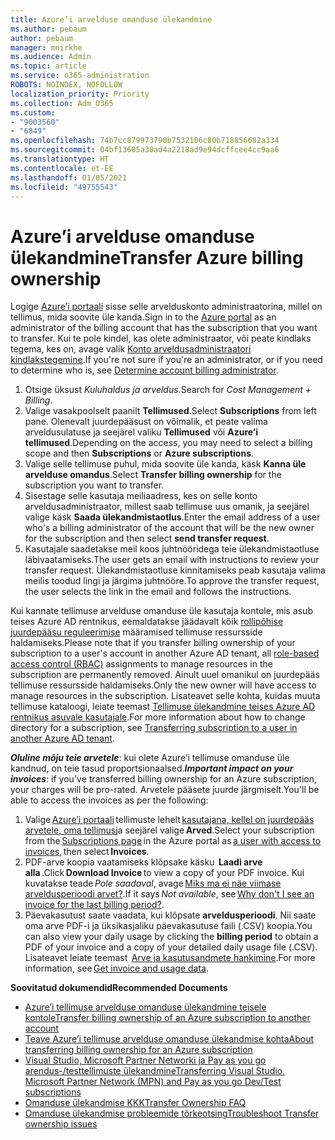 ```yaml
---
title: Azure’i arvelduse omanduse ülekandmine
ms.author: pebaum
author: pebaum
manager: mnirkhe
ms.audience: Admin
ms.topic: article
ms.service: o365-administration
ROBOTS: NOINDEX, NOFOLLOW
localization_priority: Priority
ms.collection: Adm_O365
ms.custom:
- "9003560"
- "6849"
ms.openlocfilehash: 74b7cc879973790b7532106c80b718856682a334
ms.sourcegitcommit: 04bf13605a30ad4a2218ad9e94dcffcee4cc9aa6
ms.translationtype: HT
ms.contentlocale: et-EE
ms.lasthandoff: 01/05/2021
ms.locfileid: "49755543"
---
```

# <a name="transfer-azure-billing-ownership"></a><span data-ttu-id="6a5c1-102">Azure’i arvelduse omanduse ülekandmine</span><span class="sxs-lookup"><span data-stu-id="6a5c1-102">Transfer Azure billing ownership</span></span>

<span data-ttu-id="6a5c1-103">Logige [Azure’i portaali](https://portal.azure.com/) sisse selle arvelduskonto administraatorina, millel on tellimus, mida soovite üle kanda.</span><span class="sxs-lookup"><span data-stu-id="6a5c1-103">Sign in to the [Azure portal](https://portal.azure.com/) as an administrator of the billing account that has the subscription that you want to transfer.</span></span> <span data-ttu-id="6a5c1-104">Kui te pole kindel, kas olete administraator, või peate kindlaks tegema, kes on, avage valik [Konto arveldusadministraatori kindlakstegemine](https://docs.microsoft.com/azure/cost-management-billing/understand/subscription-transfer#whoisaa).</span><span class="sxs-lookup"><span data-stu-id="6a5c1-104">If you're not sure if you're an administrator, or if you need to determine who is, see [Determine account billing administrator](https://docs.microsoft.com/azure/cost-management-billing/understand/subscription-transfer#whoisaa).</span></span>

1. <span data-ttu-id="6a5c1-105">Otsige üksust _Kuluhaldus ja arveldus_.</span><span class="sxs-lookup"><span data-stu-id="6a5c1-105">Search for _Cost Management + Billing_.</span></span>
1. <span data-ttu-id="6a5c1-106">Valige vasakpoolselt paanilt **Tellimused**.</span><span class="sxs-lookup"><span data-stu-id="6a5c1-106">Select **Subscriptions** from left pane.</span></span> <span data-ttu-id="6a5c1-107">Olenevalt juurdepääsust on võimalik, et peate valima arveldusulatuse ja seejärel valiku **Tellimused** või **Azure’i tellimused**.</span><span class="sxs-lookup"><span data-stu-id="6a5c1-107">Depending on the access, you may need to select a billing scope and then **Subscriptions** or **Azure subscriptions**.</span></span>
1. <span data-ttu-id="6a5c1-108">Valige selle tellimuse puhul, mida soovite üle kanda, käsk **Kanna üle arvelduse omandus**.</span><span class="sxs-lookup"><span data-stu-id="6a5c1-108">Select **Transfer billing ownership** for the subscription you want to transfer.</span></span>
1. <span data-ttu-id="6a5c1-109">Sisestage selle kasutaja meiliaadress, kes on selle konto arveldusadministraator, millest saab tellimuse uus omanik, ja seejärel valige käsk **Saada ülekandmistaotlus**.</span><span class="sxs-lookup"><span data-stu-id="6a5c1-109">Enter the email address of a user who's a billing administrator of the account that will be the new owner for the subscription and then select **send transfer request**.</span></span>
1. <span data-ttu-id="6a5c1-110">Kasutajale saadetakse meil koos juhtnööridega teie ülekandmistaotluse läbivaatamiseks.</span><span class="sxs-lookup"><span data-stu-id="6a5c1-110">The user gets an email with instructions to review your transfer request.</span></span> <span data-ttu-id="6a5c1-111">Ülekandmistaotluse kinnitamiseks peab kasutaja valima meilis toodud lingi ja järgima juhtnööre.</span><span class="sxs-lookup"><span data-stu-id="6a5c1-111">To approve the transfer request, the user selects the link in the email and follows the instructions.</span></span>

<span data-ttu-id="6a5c1-112">Kui kannate tellimuse arvelduse omanduse üle kasutaja kontole, mis asub teises Azure AD rentnikus, eemaldatakse jäädavalt kõik [rollipõhise juurdepääsu reguleerimise](https://docs.microsoft.com/azure/role-based-access-control/overview?WT.mc_id=Portal-Microsoft_Azure_Support) määramised tellimuse ressursside haldamiseks.</span><span class="sxs-lookup"><span data-stu-id="6a5c1-112">Please note that if you transfer billing ownership of your subscription to a user's account in another Azure AD tenant, all [role-based access control (RBAC)](https://docs.microsoft.com/azure/role-based-access-control/overview?WT.mc_id=Portal-Microsoft_Azure_Support) assignments to manage resources in the subscription are permanently removed.</span></span> <span data-ttu-id="6a5c1-113">Ainult uuel omanikul on juurdepääs tellimuse ressursside haldamiseks.</span><span class="sxs-lookup"><span data-stu-id="6a5c1-113">Only the new owner will have access to manage resources in the subscription.</span></span> <span data-ttu-id="6a5c1-114">Lisateavet selle kohta, kuidas muuta tellimuse kataloogi, leiate teemast [Tellimuse ülekandmine teises Azure AD rentnikus asuvale kasutajale](https://docs.microsoft.com/azure/active-directory/managed-identities-azure-resources/known-issues?WT.mc_id=Portal-Microsoft_Azure_Support).</span><span class="sxs-lookup"><span data-stu-id="6a5c1-114">For more information about how to change directory for a subscription, see [Transferring subscription to a user in another Azure AD tenant](https://docs.microsoft.com/azure/active-directory/managed-identities-azure-resources/known-issues?WT.mc_id=Portal-Microsoft_Azure_Support).</span></span>

<span data-ttu-id="6a5c1-115">_**Oluline mõju teie arvetele**_: kui olete Azure’i tellimuse omanduse üle kandnud, on teie tasud proportsionaalsed.</span><span class="sxs-lookup"><span data-stu-id="6a5c1-115">_**Important impact on your invoices**_: if you've transferred billing ownership for an Azure subscription, your charges will be pro-rated.</span></span> <span data-ttu-id="6a5c1-116">Arvetele pääsete juurde järgmiselt.</span><span class="sxs-lookup"><span data-stu-id="6a5c1-116">You'll be able to access the invoices as per the following:</span></span>  

1. <span data-ttu-id="6a5c1-117">Valige [Azure’i portaali](https://portal.azure.com/#blade/Microsoft_Azure_Billing/SubscriptionsBlade) tellimuste lehelt [kasutajana, kellel on juurdepääs arvetele, oma tellimus](https://docs.microsoft.com/azure/cost-management-billing/manage/manage-billing-access?WT.mc_id=Portal-Microsoft_Azure_Support)ja seejärel valige **Arved**.</span><span class="sxs-lookup"><span data-stu-id="6a5c1-117">Select your subscription from the [Subscriptions page](https://portal.azure.com/#blade/Microsoft_Azure_Billing/SubscriptionsBlade) in the Azure portal as [a user with access to invoices](https://docs.microsoft.com/azure/cost-management-billing/manage/manage-billing-access?WT.mc_id=Portal-Microsoft_Azure_Support), then select **Invoices**.</span></span>
1. <span data-ttu-id="6a5c1-118">PDF-arve koopia vaatamiseks klõpsake käsku  **Laadi arve alla** .</span><span class="sxs-lookup"><span data-stu-id="6a5c1-118">Click **Download Invoice** to view a copy of your PDF invoice.</span></span> <span data-ttu-id="6a5c1-119">Kui kuvatakse teade _Pole saadaval_, avage [Miks ma ei näe viimase arveldusperioodi arvet?](https://docs.microsoft.com/azure/cost-management-billing/manage/download-azure-invoice-daily-usage-date?WT.mc_id=Portal-Microsoft_Azure_Support#noinvoice).</span><span class="sxs-lookup"><span data-stu-id="6a5c1-119">If it says _Not available_, see [Why don't I see an invoice for the last billing period?](https://docs.microsoft.com/azure/cost-management-billing/manage/download-azure-invoice-daily-usage-date?WT.mc_id=Portal-Microsoft_Azure_Support#noinvoice).</span></span>
1. <span data-ttu-id="6a5c1-120">Päevakasutust saate vaadata, kui klõpsate **arveldusperioodi**. Nii saate oma arve PDF-i ja üksikasjaliku päevakasutuse faili (.CSV) koopia.</span><span class="sxs-lookup"><span data-stu-id="6a5c1-120">You can also view your daily usage by clicking the **billing period** to obtain a PDF of your invoice and a copy of your detailed daily usage file (.CSV).</span></span> <span data-ttu-id="6a5c1-121">Lisateavet leiate teemast  [Arve ja kasutusandmete hankimine](https://docs.microsoft.com/azure/cost-management-billing/manage/download-azure-invoice-daily-usage-date?WT.mc_id=Portal-Microsoft_Azure_Support).</span><span class="sxs-lookup"><span data-stu-id="6a5c1-121">For more information, see [Get invoice and usage data](https://docs.microsoft.com/azure/cost-management-billing/manage/download-azure-invoice-daily-usage-date?WT.mc_id=Portal-Microsoft_Azure_Support).</span></span>

<span data-ttu-id="6a5c1-122">**Soovitatud dokumendid**</span><span class="sxs-lookup"><span data-stu-id="6a5c1-122">**Recommended Documents**</span></span>

- [<span data-ttu-id="6a5c1-123">Azure’i tellimuse arvelduse omanduse ülekandmine teisele kontole</span><span class="sxs-lookup"><span data-stu-id="6a5c1-123">Transfer billing ownership of an Azure subscription to another account</span></span>](https://docs.microsoft.com/azure/cost-management-billing/manage/billing-subscription-transfer)
- [<span data-ttu-id="6a5c1-124">Teave Azure’i tellimuse arvelduse omanduse ülekandmise kohta</span><span class="sxs-lookup"><span data-stu-id="6a5c1-124">About transferring billing ownership for an Azure subscription</span></span>](https://docs.microsoft.com//azure/cost-management-billing/understand/subscription-transfer)
- [<span data-ttu-id="6a5c1-125">Visual Studio, Microsoft Partner Networki ja Pay as you go arendus-/testtellimuste ülekandmine</span><span class="sxs-lookup"><span data-stu-id="6a5c1-125">Transferring Visual Studio, Microsoft Partner Network (MPN) and Pay as you go Dev/Test subscriptions</span></span>](https://docs.microsoft.com/azure/billing/billing-subscription-transfer?WT.mc_id=Portal-Microsoft_Azure_Support#transferring-visual-studio-microsoft-partner-network-mpn-and-pay-as-you-go-devtest-subscriptions)
- [<span data-ttu-id="6a5c1-126">Omanduse ülekandmise KKK</span><span class="sxs-lookup"><span data-stu-id="6a5c1-126">Transfer Ownership FAQ</span></span>](https://docs.microsoft.com/azure/billing/billing-subscription-transfer?WT.mc_id=Portal-Microsoft_Azure_Support#frequently-asked-questions-faq-for-senders)
- [<span data-ttu-id="6a5c1-127">Omanduse ülekandmise probleemide tõrkeotsing</span><span class="sxs-lookup"><span data-stu-id="6a5c1-127">Troubleshoot Transfer ownership issues</span></span>](https://docs.microsoft.com/azure/billing/billing-subscription-transfer?WT.mc_id=Portal-Microsoft_Azure_Support#troubleshooting)
